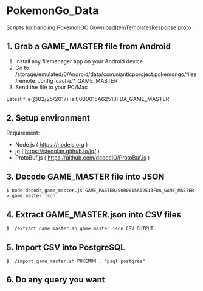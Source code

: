 # PokemonGo_Data
Scripts for handling PokemonGO DownloadItemTemplatesResponse.proto

## 1. Grab a GAME_MASTER file from Android
1. Install any filemanager app on your Android device
2. Go to /storage/emulated/0/Android/data/com.nianticporoject.pokemongo/files/remote_config_cache/\*_GAME_MASTER
3. Send the file to your PC/Mac

Latest file(@02/25/2017) is 0000015A62513FDA_GAME_MASTER


## 2. Setup environment
Requirement:
- Node.js ( https://nodejs.org )
- jq ( https://stedolan.github.io/jq/ )
- ProtoBuf.js ( https://github.com/dcodeIO/ProtoBuf.js )

## 3. Decode GAME_MASTER file into JSON
```
$ node decode_game_master.js GAME_MASTER/0000015A62513FDA_GAME_MASTER > game_master.json
```

## 4. Extract GAME_MASTER.json into CSV files
```
$ ./extract_game_master.sh game_master.json CSV_OUTPUT
```

## 5. Import CSV into PostgreSQL
```
$ ./import_game_master.sh POKEMON . "psql postgres"
```

## 6. Do any query you want
